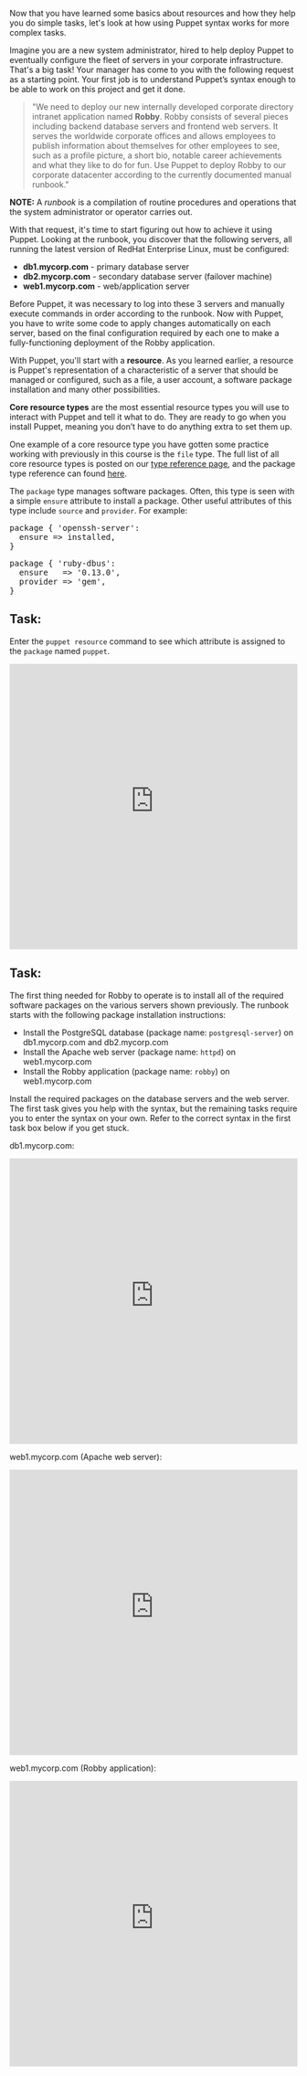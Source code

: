 Now that you have learned some basics about resources and how they help you do simple tasks, let's look at how using Puppet syntax works for more complex tasks.

Imagine you are a new system administrator, hired to help deploy Puppet to eventually configure the fleet of servers in your corporate infrastructure. That's a big task! Your manager has come to you with the following request as a starting point. Your first job is to understand Puppet&rsquo;s syntax enough to be able to work on this project and get it done.&nbsp;

> "We need to deploy our new internally developed corporate directory intranet application named **Robby**. Robby consists of several pieces including backend database servers and frontend web servers. It serves the worldwide corporate offices and allows employees to publish information about themselves for other employees to see, such as a profile picture, a short bio, notable career achievements and what they like to do for fun. Use Puppet to deploy Robby to our corporate datacenter according to the currently documented manual runbook."

**NOTE:** A *runbook* is a compilation of routine procedures and operations that the system administrator or operator carries out.

With that request, it's time to start figuring out how to achieve it using Puppet. Looking at the runbook, you discover that the following servers, all running the latest version of RedHat Enterprise Linux, must be configured:

* **db1.mycorp.com** - primary database server
* **db2.mycorp.com** - secondary database server (failover machine)
* **web1.mycorp.com** - web/application server

Before Puppet, it was necessary to log into these 3 servers and manually execute commands in order according to the runbook. Now with Puppet, you have to write some code to apply changes automatically on each server, based on the final configuration required by each one to make a fully-functioning deployment of the Robby application.

With Puppet, you'll start with a **resource**. As you learned earlier, a resource is Puppet's representation of a characteristic of a server that should be managed or configured, such as a file, a user account, a software package installation and many other possibilities.

**Core resource types** are the most essential resource types you will use to interact with Puppet and tell it what to do. They are ready to go when you install Puppet, meaning you don&rsquo;t have to do anything extra to set them up.

One example of a core resource type you have gotten some practice working with previously in this course is the `file` type. The full list of all core resource types is posted on our [type reference page](https://puppet.com/docs/puppet/latest/type.html), and the package type reference can found [here](https://puppet.com/docs/puppet/latest/types/package.html).

The `package` type manages software packages. Often, this type is seen with a simple `ensure` attribute to install a package. Other useful attributes of this type include `source` and `provider`. For example:

<pre>
package { 'openssh-server':
  ensure => installed,
}
</pre>

<pre>
package { 'ruby-dbus':
  ensure   => '0.13.0',
  provider => 'gem',
}
</pre>

## Task:
Enter the `puppet resource` command to see which attribute is assigned to the `package` named `puppet`.

<p><iframe src="https://magicbox.classroom.puppet.com/resources/exploring_package" width="100%" height="500px" frameborder="0"></iframe></p>

## Task:
The first thing needed for Robby to operate is to install all of the required software packages on the various servers shown previously. The runbook starts with the following package installation instructions:

* Install the PostgreSQL database (package name: `postgresql-server`) on db1.mycorp.com and db2.mycorp.com
* Install the Apache web server (package name: `httpd`) on web1.mycorp.com
* Install the Robby application (package name: `robby`) on web1.mycorp.com

Install the required packages on the database servers and the web server. The first task gives you help with the syntax, but the remaining tasks require you to enter the syntax on your own. Refer to the correct syntax in the first task box below if you get stuck.

db1.mycorp.com:

<iframe src="https://magicbox.classroom.puppet.com/scenario/install_database_package" width="100%" height="500px" frameborder="0"></iframe>

web1.mycorp.com (Apache web server):

<iframe src="https://magicbox.classroom.puppet.com/scenario/install_httpd_package" width="100%" height="500px" frameborder="0"></iframe>

web1.mycorp.com (Robby application):

<iframe src="https://magicbox.classroom.puppet.com/scenario/install_robby_package" width="100%" height="500px" frameborder="0"></iframe>
